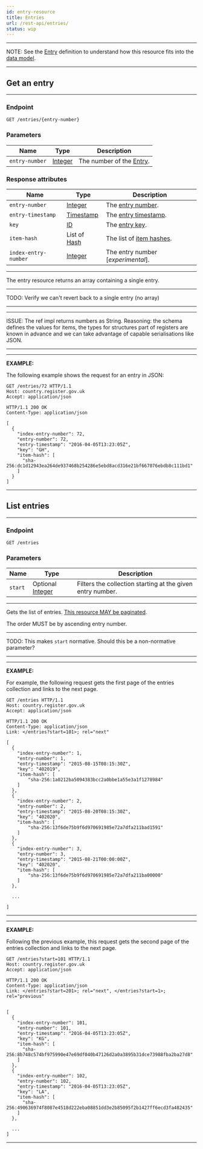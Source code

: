 ```yaml
---
id: entry-resource
title: Entries
url: /rest-api/entries/
status: wip
---
```


***
NOTE: See the [Entry](/glossary/entry/) definition to understand how this
resource fits into the [data model](/data-model/).
***

## Get an entry

***
### Endpoint

```
GET /entries/{entry-number}
```

### Parameters

|Name|Type|Description|
|-|-|-|
|`entry-number`| [Integer](/datatypes/integer/)|The number of the [Entry](/glossary/entry/).|

### Response attributes

|Name|Type|Description|
|-|-|-|
|`entry-number`| [Integer](/datatypes/integer/)|The [entry number](/glossary/entry#number).|
|`entry-timestamp`| [Timestamp](/datatypes/timestamp/)|The [entry timestamp](/glossary/entry#timestamp).
|`key`| [ID](/datatypes/id/)|The [entry key](/glossary/entry#key).|
|`item-hash`| List of [Hash](/datatypes/hash/)|The list of [item hashes](/glossary/entry#item-references).|
|`index-entry-number`| [Integer](/datatypes/integer/)|The entry number [_experimental_].|
***

The entry resource returns an array containing a single entry.

***
TODO: Verify we can't revert back to a single entry (no array)
***

***
ISSUE: The ref impl returns numbers as String. Reasoning: the schema defines
the values for items, the types for structures part of registers are known in
advance and we can take advantage of capable serialisations like JSON.
***

***
**EXAMPLE:**

The following example shows the request for an entry in JSON:

```http
GET /entries/72 HTTP/1.1
Host: country.register.gov.uk
Accept: application/json
```

```http
HTTP/1.1 200 OK
Content-Type: application/json

[
  {
    "index-entry-number": 72,
    "entry-number": 72,
    "entry-timestamp": "2016-04-05T13:23:05Z",
    "key": "GH",
    "item-hash": [
      "sha-256:dc1d12943ea264de937468b254286e5ebd8acd316e21bf667076ebdb8c111bd1"
    ]
  }
]
```
***

## List entries

***
### Endpoint

```
GET /entries
```

### Parameters

|Name|Type|Description|
|-|-|-|
|`start`| Optional [Integer](/datatypes/integer/)|Filters the collection starting at the given entry number.|
***

Gets the list of entries. [This resource MAY be paginated](/rest-api#collection-pagination).

The order MUST be by ascending entry number.

***
TODO: This makes `start` normative. Should this be a non-normative parameter?
***

***
**EXAMPLE:**

For example, the following request gets the first page of the entries
collection and links to the next page.

```http
GET /entries HTTP/1.1
Host: country.register.gov.uk
Accept: application/json
```

```http
HTTP/1.1 200 OK
Content-Type: application/json
Link: </entries?start=101>; rel="next"

[
  {
    "index-entry-number": 1,
    "entry-number": 1,
    "entry-timestamp": "2015-08-15T08:15:30Z",
    "key": "402019",
    "item-hash": [
        "sha-256:1a0212ba5094383bcc2a0bbe1a55e3a1f1278984"
    ]
  },
  {
    "index-entry-number": 2,
    "entry-number": 2,
    "entry-timestamp": "2015-08-20T08:15:30Z",
    "key": "402020",
    "item-hash": [
        "sha-256:13f6de75b9f6d970691985e72a7dfa211bad1591"
    ]
  },
  {
    "index-entry-number": 3,
    "entry-number": 3,
    "entry-timestamp": "2015-08-21T00:00:00Z",
    "key": "402020",
    "item-hash": [
        "sha-256:13f6de75b9f6d970691985e72a7dfa211ba00000"
    ]
  },

  ...

]
```
***

***
**EXAMPLE:**

Following the previous example, this request gets the second page of the
entries collection and links to the next page.

```http
GET /entries?start=101 HTTP/1.1
Host: country.register.gov.uk
Accept: application/json
```

```http
HTTP/1.1 200 OK
Content-Type: application/json
Link: </entries?start=201>; rel="next", </entries?start=1>; rel="previous"


[
  {
    "index-entry-number": 101,
    "entry-number": 101,
    "entry-timestamp": "2016-04-05T13:23:05Z",
    "key": "KG",
    "item-hash": [
      "sha-256:8b748c574bf975990e47e69df040b47126d2a0a3895b31dce73988fba2ba27d8"
    ]
  },
  {
    "index-entry-number": 102,
    "entry-number": 102,
    "entry-timestamp": "2016-04-05T13:23:05Z",
    "key": "LA",
    "item-hash": [
      "sha-256:490636974f8087e4518d222eba08851dd3e2b85095f2b1427ff6ecd3fa482435"
    ]
  },

  ...
]
```
***
